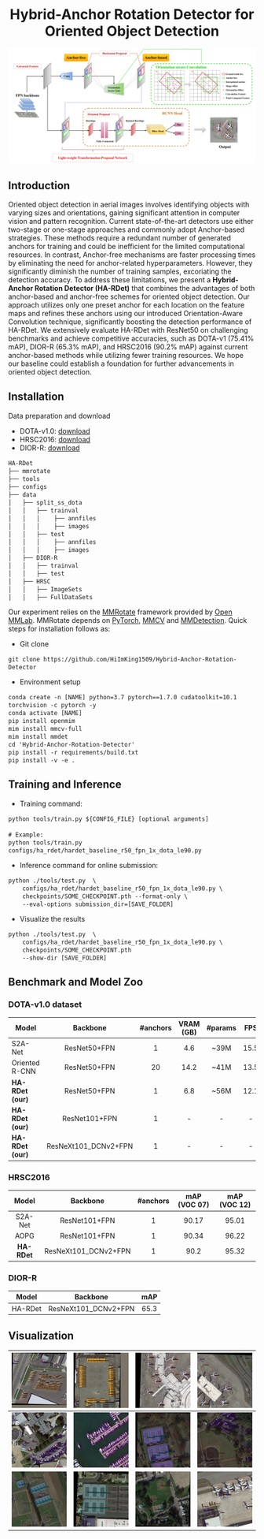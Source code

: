 <div align="center">

  # Hybrid-Anchor Rotation Detector for Oriented Object Detection
</div>

![image](https://github.com/HiImKing1509/Hybrid-Anchor-Rotation-Detector/blob/master/images/hardet_architecture.png)

## Introduction

Oriented object detection in aerial images involves identifying objects with varying sizes and orientations, gaining significant attention in computer vision and pattern recognition. Current state-of-the-art detectors use either two-stage or one-stage approaches and commonly adopt Anchor-based strategies. These methods require a redundant number of generated anchors for training and could be inefficient for the limited computational resources. In contrast, Anchor-free mechanisms are faster processing times by eliminating the need for anchor-related hyperparameters. However, they significantly diminish the number of training samples, excoriating the detection accuracy. To address these limitations, we present a **Hybrid-Anchor Rotation Detector (HA-RDet)** that combines the advantages of both anchor-based and anchor-free schemes for oriented object detection. Our approach utilizes only one preset anchor for each location on the feature maps and refines these anchors using our introduced Orientation-Aware Convolution technique, significantly boosting the detection performance of HA-RDet. We extensively evaluate HA-RDet with ResNet50 on challenging benchmarks and achieve competitive accuracies, such as DOTA-v1 (75.41% mAP), DIOR-R (65.3% mAP), and HRSC2016 (90.2% mAP) against current anchor-based methods while utilizing fewer training resources. We hope our baseline could establish a foundation for further advancements in oriented object detection.

## Installation

Data preparation and download
* DOTA-v1.0: <a href="https://captain-whu.github.io/DOTA/dataset.html">download</a>
* HRSC2016: <a href="https://www.kaggle.com/datasets/guofeng/hrsc2016">download</a>
* DIOR-R: <a href="https://drive.google.com/drive/folders/1UdlgHk49iu6WpcJ5467iT-UqNPpx__CC">download</a>

```
HA-RDet
├── mmrotate
├── tools
├── configs
├── data
│   ├── split_ss_dota
│   │   ├── trainval
│   │   │    ├── annfiles
│   │   │    ├── images
│   │   ├── test
│   │   │    ├── annfiles
│   │   │    ├── images
│   ├── DIOR-R
│   │   ├── trainval
│   │   ├── test
│   ├── HRSC
│   │   ├── ImageSets
│   │   ├── FullDataSets
```

Our experiment relies on the <a href="https://github.com/open-mmlab/mmrotate">MMRotate</a> framework provided by <a href="https://github.com/open-mmlab">Open MMLab</a>.
MMRotate depends on <a href="https://pytorch.org/">PyTorch</a>, <a href="https://github.com/open-mmlab/mmcv">MMCV</a> and <a href="https://github.com/open-mmlab/mmdetection">MMDetection</a>. Quick steps for installation follows as:

* Git clone

```
git clone https://github.com/HiImKing1509/Hybrid-Anchor-Rotation-Detector 
```

* Environment setup

```
conda create -n [NAME] python=3.7 pytorch==1.7.0 cudatoolkit=10.1 torchvision -c pytorch -y
conda activate [NAME]
pip install openmim
mim install mmcv-full
mim install mmdet
cd 'Hybrid-Anchor-Rotation-Detector'
pip install -r requirements/build.txt
pip install -v -e .
```

## Training and Inference

* Training command:

```
python tools/train.py ${CONFIG_FILE} [optional arguments]

# Example:
python tools/train.py configs/ha_rdet/hardet_baseline_r50_fpn_1x_dota_le90.py
```

* Inference command for online submission:
```
python ./tools/test.py  \
    configs/ha_rdet/hardet_baseline_r50_fpn_1x_dota_le90.py \
    checkpoints/SOME_CHECKPOINT.pth --format-only \
    --eval-options submission_dir=[SAVE_FOLDER]
```

* Visualize the results
```
python ./tools/test.py  \
    configs/ha_rdet/hardet_baseline_r50_fpn_1x_dota_le90.py \
    checkpoints/SOME_CHECKPOINT.pth
    --show-dir [SAVE_FOLDER]
```

## Benchmark and Model Zoo

### DOTA-v1.0 dataset

| Model    |    Backbone       | #anchors              | VRAM (GB) | #params                   | FPS | mAP | Config | Download |
| ------ |:-------------:|:----------------------:|:-----------------------------------------------------:|:-------------------------:|:----:|:----:|:---:|:--:|
| S2A-Net| ResNet50+FPN | 1 | 4.6 | ~39M | 15.5 | 74.19 | - | - |
| Oriented R-CNN| ResNet50+FPN | 20 | 14.2 | ~41M | 13.5 | 75.69 | - | - |
| **HA-RDet (our)** | ResNet50+FPN | 1 | 6.8 | ~56M | 12.1 | 75.41 | <a href="https://github.com/HiImKing1509/Hybrid-Anchor-Rotation-Detector/blob/master/configs/ha_rdet/hardet_baseline_r50_fpn_1x_dota_le90.py">config</a> | <a href="https://drive.google.com/file/d/1_8xUpm8dX5oypkBCiDuqYolG2u3_KuYW/view?usp=drive_link">model</a> / <a href="https://github.com/HiImKing1509/Hybrid-Anchor-Rotation-Detector/blob/master/logs/hardet_baseline_r50_fpn_1x_dota_le90.txt">log</a> |
| **HA-RDet (our)** | ResNet101+FPN | 1 | - | - | - | 76.02 | <a href="https://github.com/HiImKing1509/Hybrid-Anchor-Rotation-Detector/blob/master/configs/ha_rdet/hardet_baseline_r101_fpn_1x_dota_le90.py">config</a> | <a href="https://drive.google.com/file/d/1Zm7eYrepwAmjJ0TaHti4d6Znn9T4bl__/view?usp=drive_link">model</a> / <a href="https://github.com/HiImKing1509/Hybrid-Anchor-Rotation-Detector/blob/master/logs/hardet_baseline_r101_fpn_1x_dota_le90.txt">log</a> |
| **HA-RDet (our)** | ResNeXt101_DCNv2+FPN | 1 | - | - | - | 77.012 | <a href="https://github.com/HiImKing1509/Hybrid-Anchor-Rotation-Detector/blob/master/configs/ha_rdet/hardet_baseline_rx101_dcn_fpn_1x_dota_le90.py">config</a> | <a href="https://drive.google.com/file/d/1_29jCteJpW-13MxClbZP7eHuRY9HJPTH/view?usp=drive_link">model</a> / <a href="https://github.com/HiImKing1509/Hybrid-Anchor-Rotation-Detector/blob/master/logs/hardet_baseline_rx101_dcn_fpn_1x_dota_le90.txt">log</a> |

### HRSC2016

| Model | Backbone | #anchors | mAP (VOC 07) | mAP (VOC 12) |
|:-----:|:--------:|:-------:|:-------:|:-------:|
| S2A-Net | ResNet101+FPN | 1 | 90.17 | 95.01 |
| AOPG | ResNet101+FPN | 1 | 90.34 | 96.22 |
| **HA-RDet** | ResNeXt101_DCNv2+FPN | 1 | 90.2 | 95.32 |

### DIOR-R
| Model | Backbone | mAP |
|:-----:|:--------:|:---:|
| HA-RDet | ResNeXt101_DCNv2+FPN | 65.3 |

## Visualization
|![image](https://github.com/HiImKing1509/Hybrid-Anchor-Rotation-Detector/blob/master/images/vis/P0014__1024__0___0.png)|![image](https://github.com/HiImKing1509/Hybrid-Anchor-Rotation-Detector/blob/master/images/vis/P0016__1024__0___0.png)|![image](https://github.com/HiImKing1509/Hybrid-Anchor-Rotation-Detector/blob/master/images/vis/P0017__1024__0___1648.png)|![image](https://github.com/HiImKing1509/Hybrid-Anchor-Rotation-Detector/blob/master/images/vis/P0017__1024__824___0.png)|
|-|-|-|-|
|![image](https://github.com/HiImKing1509/Hybrid-Anchor-Rotation-Detector/blob/master/images/vis/P0031__1024__2472___0.png)|![image](https://github.com/HiImKing1509/Hybrid-Anchor-Rotation-Detector/blob/master/images/vis/P0031__1024__2472___1648.png)|![image](https://github.com/HiImKing1509/Hybrid-Anchor-Rotation-Detector/blob/master/images/vis/P0045__1024__0___0.png)|![image](https://github.com/HiImKing1509/Hybrid-Anchor-Rotation-Detector/blob/master/images/vis/P0045__1024__824___824.png)|
|![image](https://github.com/HiImKing1509/Hybrid-Anchor-Rotation-Detector/blob/master/images/vis/P0051__1024__3296___1648.png)|![image](https://github.com/HiImKing1509/Hybrid-Anchor-Rotation-Detector/blob/master/images/vis/P0132__1024__0___0.png)|![image](https://github.com/HiImKing1509/Hybrid-Anchor-Rotation-Detector/blob/master/images/vis/P0145__1024__161___169.png)|![image](https://github.com/HiImKing1509/Hybrid-Anchor-Rotation-Detector/blob/master/images/vis/P0182__1024__0___1109.png)|
